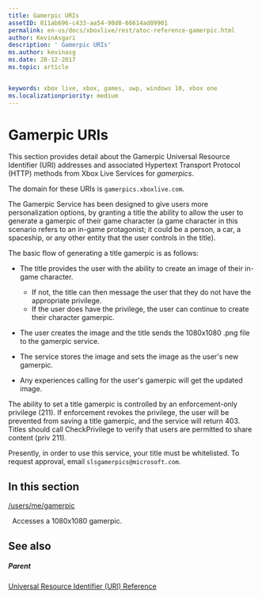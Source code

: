 ```yaml
---
title: Gamerpic URIs
assetID: 811ab696-c433-aa54-90d8-66614ad09901
permalink: en-us/docs/xboxlive/rest/atoc-reference-gamerpic.html
author: KevinAsgari
description: ' Gamerpic URIs'
ms.author: kevinasg
ms.date: 20-12-2017
ms.topic: article


keywords: xbox live, xbox, games, uwp, windows 10, xbox one
ms.localizationpriority: medium
---
```



# Gamerpic URIs
 
This section provides detail about the Gamerpic Universal Resource Identifier (URI) addresses and associated Hypertext Transport Protocol (HTTP) methods from Xbox Live Services for *gamerpics*.
 
The domain for these URIs is `gamerpics.xboxlive.com`.
 
The Gamerpic Service has been designed to give users more personalization options, by granting a title the ability to allow the user to generate a gamerpic of their game character (a game character in this scenario refers to an in-game protagonist; it could be a person, a car, a spaceship, or any other entity that the user controls in the title).
 
The basic flow of generating a title gamerpic is as follows:
 
   * The title provides the user with the ability to create an image of their in-game character. 
     * If not, the title can then message the user that they do not have the appropriate privilege.
     * If the user does have the privilege, the user can continue to create their character gamerpic.
  
   * The user creates the image and the title sends the 1080x1080 .png file to the gamerpic service.
   * The service stores the image and sets the image as the user's new gamerpic.
   * Any experiences calling for the user's gamerpic will get the updated image.
  
The ability to set a title gamerpic is controlled by an enforcement-only privilege (211). If enforcement revokes the privilege, the user will be prevented from saving a title gamerpic, and the service will return 403. Titles should call CheckPrivilege to verify that users are permitted to share content (priv 211).
 
Presently, in order to use this service, your title must be whitelisted. To request approval, email `slsgamerpics@microsoft.com`.
 
<a id="ID4EGC"></a>

 
## In this section

[/users/me/gamerpic](uri-usersmegamerpic.md)

&nbsp;&nbsp;Accesses a 1080x1080 gamerpic.
 
<a id="ID4EMC"></a>

 
## See also
 
<a id="ID4EOC"></a>

 
##### Parent 

[Universal Resource Identifier (URI) Reference](../atoc-xboxlivews-reference-uris.md)

   